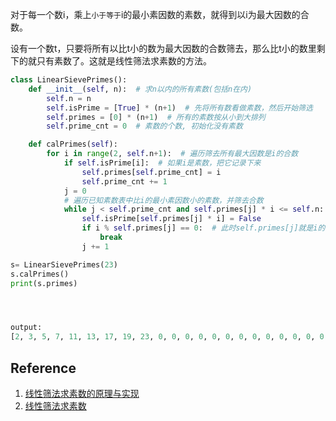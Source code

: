 对于每一个数i，乘上```小于等于```i的最小素因数的素数，就得到以i为最大因数的合数。

设有一个数t，只要将所有以比t小的数为最大因数的合数筛去，那么比t小的数里剩下的就只有素数了。这就是线性筛法求素数的方法。

```python
class LinearSievePrimes():
    def __init__(self, n):  # 求n以内的所有素数(包括n在内)
        self.n = n
        self.isPrime = [True] * (n+1)  # 先将所有数看做素数，然后开始筛选
        self.primes = [0] * (n+1)  # 所有的素数按从小到大排列
        self.prime_cnt = 0  # 素数的个数, 初始化没有素数

    def calPrimes(self):
        for i in range(2, self.n+1):  # 遍历筛去所有最大因数是i的合数
            if self.isPrime[i]:  # 如果i是素数，把它记录下来
                self.primes[self.prime_cnt] = i
                self.prime_cnt += 1
            j = 0
            # 遍历已知素数表中比i的最小素因数小的素数，并筛去合数
            while j < self.prime_cnt and self.primes[j] * i <= self.n:
                self.isPrime[self.primes[j] * i] = False
                if i % self.primes[j] == 0:  # 此时self.primes[j]就是i的最小素因数
                    break
                j += 1

s= LinearSievePrimes(23)
s.calPrimes()
print(s.primes)




output:
[2, 3, 5, 7, 11, 13, 17, 19, 23, 0, 0, 0, 0, 0, 0, 0, 0, 0, 0, 0, 0, 0, 0, 0]

```

## Reference
1. [线性筛法求素数的原理与实现](https://blog.csdn.net/bjrxyz/article/details/8125913)
2. [线性筛法求素数](https://www.cnblogs.com/grubbyskyer/p/3852421.html)
